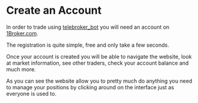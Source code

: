 # Create an Account

In order to trade using [telebroker_bot](http://t.me/telebroker_bot) you will
 need  an account on [1Broker.com](https://1broker.com/?r=11468).

The registration is quite simple, free and only take a few seconds.

Once your account is created you will be able to navigate the website, look
at market information, see other traders, check your account balance and much
more.

As you can see the website allow you to pretty much do anything you need to
manage your positions by clicking around on the interface just as everyone
is used to.
